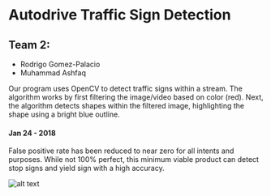 # Autodrive Traffic Sign Detection
## Team 2: 
- Rodrigo Gomez-Palacio
- Muhammad Ashfaq

Our program uses OpenCV to detect traffic signs within a stream. The algorithm works by first filtering the image/video based on color (red). Next, the algorithm detects shapes within the filtered image, highlighting the shape using a bright blue outline.

#### Jan 24 - 2018
False positive rate has been reduced to near zero for all intents and purposes. While not 100% perfect, this minimum viable product can detect stop signs and yield sign with a high accuracy.

![alt text](https://raw.githubusercontent.com/gomez-palacior/autodrive_traffic_sign_detection/img/screencapture.jpg)
